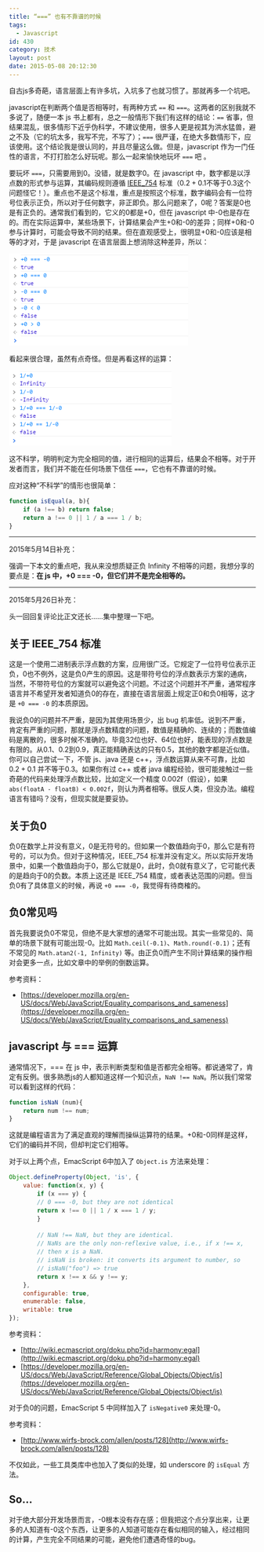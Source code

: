 ```yaml
---
title: “===” 也有不靠谱的时候
tags:
  - Javascript
id: 430
category: 技术
layout: post
date: 2015-05-08 20:12:30
---
```


自古js多奇葩，语言层面上有许多坑，入坑多了也就习惯了。那就再多一个坑吧。

javascript在判断两个值是否相等时，有两种方式 `==` 和 `===`。这两者的区别我就不多说了，随便一本 js 书上都有，总之一般情形下我们有这样的结论：`==` 省事，但结果混乱，很多情形下近乎伪科学，不建议使用，很多人更是视其为洪水猛兽，避之不及（它的坑太多，我写不完，不写了）；`===` 很严谨，在绝大多数情形下，应该使用。这个结论我是很认同的，并且尽量这么做。但是，javascript 作为一门任性的语言，不打打脸怎么好玩呢。那么一起来愉快地玩坏 `===` 吧 <i class="fa fa-smile-o"></i>。

要玩坏 `===`，只需要用到0。没错，就是数字0。在 javascript 中，数字都是以浮点数的形式参与运算，其编码规则遵循 [IEEE_754](http://baike.baidu.com/view/1698149.htm) 标准（$0.2+0.1$不等于0.3这个问题怪它！）。重点也不是这个标准，重点是按照这个标准，数字编码会有一位符号位表示正负，所以对于任何数字，非正即负。那么问题来了，0呢？答案是0也是有正负的。通常我们看到的，它义的0都是+0，但在 javascript 中-0也是存在的。而在实际运算中，某些场景下，计算结果会产生+0和-0的差异；同样+0和-0参与计算时，可能会导致不同的结果。但在直观感受上，很明显+0和-0应该是相等的才对，于是 javascript 在语言层面上想消除这种差异，所以：

![QQ20150508115353](./equal/QQ20150508115353.png)

看起来很合理，虽然有点奇怪。但是再看这样的运算：

![QQ20150508115038](./equal/QQ20150508115038.png)

这不科学，明明判定为完全相同的值，进行相同的运算后，结果会不相等。对于开发者而言，我们并不能在任何场景下信任 `===`，它也有不靠谱的时候。

应对这种“不科学”的情形也很简单：

```javascript
function isEqual(a, b){
    if (a !== b) return false;
    return a !== 0 || 1 / a === 1 / b;
}
```

***

2015年5月14日补充：

强调一下本文的重点吧，我从来没想质疑正负 Infinity 不相等的问题，我想分享的要点是：**在 js 中，+0 === -0，但它们并不是完全相等的。**

***

2015年5月26日补充：

头一回回复评论比正文还长……集中整理一下吧。

## 关于 IEEE_754 标准

这是一个使用二进制表示浮点数的方案，应用很广泛。它规定了一位符号位表示正负，0也不例外，这是负0产生的原因。这是带符号位的浮点数表示方案的通病，当然，不带符号位的方案就可以避免这个问题。不过这个问题并不严重，通常程序语言并不希望开发者知道负0的存在，直接在语言层面上规定正0和负0相等，这才是 `+0 === -0` 的本质原因。

我说负0的问题并不严重，是因为其使用场景少，出 bug 机率低。说到不严重，肯定有严重的问题，那就是浮点数精度的问题，数值是精确的、连续的；而数值编码是离散的，很多时候不准确的。毕竟32位也好、64位也好，能表现的浮点数是有限的。从0.1、0.2到0.9，真正能精确表达的只有0.5，其他的数字都是近似值。你可以自己尝试一下，不管 js、java 还是 c++，浮点数运算从来不可靠，比如 $0.2+0.1$ 并不等于0.3。如果你有过 c++ 或者 java 编程经验，很可能接触过一些奇葩的代码来处理浮点数比较，比如定义一个精度 0.002f（假设），如果 `abs(floatA - floatB) < 0.002f`，则认为两者相等。很反人类，但没办法。编程语言有错吗？没有，但现实就是要妥协。

## 关于负0

负0在数学上并没有意义，0是无符号的。但如果一个数值趋向于0，那么它是有符号的，可以为负。但对于这种情况，IEEE\_754 标准并没有定义。所以实际开发场景中，如果一个数值趋向于0，那么它就是0，此时，负0就有意义了，它可能代表的是趋向于0的负数。本质上这还是 IEEE\_754 精度，或者表达范围的问题。但当负0有了具体意义的时候，再说 `+0 === -0`，我觉得有待商榷的。

## 负0常见吗

首先我要说负0不常见，但绝不是大家想的通常不可能出现。其实一些常见的、简单的场景下就有可能出现-0。比如 `Math.ceil(-0.1)`、`Math.round(-0.1)`；还有不常见的 `Math.atan2(-1, Infinity)` 等。由正负0而产生不同计算结果的操作相对会更多一点，比如文章中的举例的倒数运算。

参考资料：

* [https://developer.mozilla.org/en-US/docs/Web/JavaScript/Equality_comparisons_and_sameness](https://developer.mozilla.org/en-US/docs/Web/JavaScript/Equality_comparisons_and_sameness)

## javascript 与 === 运算

通常情况下，=== 在 js 中，表示判断类型和值是否都完全相等。都说通常了，肯定有反例。很多熟悉js的人都知道这样一个知识点，`NaN !== NaN`。所以我们常常可以看到这样的代码：

```javascript
function isNaN (num){
    return num !== num;
}
```

这就是编程语言为了满足直观的理解而操纵运算符的结果。+0和-0同样是这样，它们的编码并不同，但却判定它们相等。

对于以上两个点，EmacScript 6中加入了 `Object.is` 方法来处理：

```javascript
Object.defineProperty(Object, 'is', {
    value: function(x, y) {
        if (x === y) {
        // 0 === -0, but they are not identical
        return x !== 0 || 1 / x === 1 / y;
        }

        // NaN !== NaN, but they are identical.
        // NaNs are the only non-reflexive value, i.e., if x !== x,
        // then x is a NaN.
        // isNaN is broken: it converts its argument to number, so
        // isNaN("foo") => true
        return x !== x && y !== y;
    },
    configurable: true,
    enumerable: false,
    writable: true
});
```

参考资料：

* [http://wiki.ecmascript.org/doku.php?id=harmony:egal](http://wiki.ecmascript.org/doku.php?id=harmony:egal)
* [https://developer.mozilla.org/en-US/docs/Web/JavaScript/Reference/Global_Objects/Object/is](https://developer.mozilla.org/en-US/docs/Web/JavaScript/Reference/Global_Objects/Object/is)

对于负0的问题，EmacScript 5 中同样加入了 `isNegative0` 来处理-0。

参考资料：

* [http://www.wirfs-brock.com/allen/posts/128](http://www.wirfs-brock.com/allen/posts/128)

不仅如此，一些工具类库中也加入了类似的处理，如 underscore 的 `isEqual` 方法。

## So...

对于绝大部分开发场景而言，-0根本没有存在感；但我把这个点分享出来，让更多的人知道有-0这个东西，让更多的人知道可能存在看似相同的输入，经过相同的计算，产生完全不同结果的可能，避免他们遭遇奇怪的bug。
